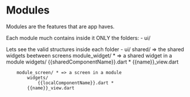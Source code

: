 # Modules
Modules are the features that are app haves.

Each module much contains inside it ONLY the folders:
    - ui/

Lets see the valid structures inside each folder
    - ui/
        shared/ => the shared widgets beetween screens
            module_widget/ * => a shared widget in a module
                widgets/
                    {{sharedComponentName}}.dart *
                {{name}}_view.dart    

        module_screen/ * => a screen in a module
            widgets/
                {{localComponentName}}.dart *
            {{name}}_view.dart